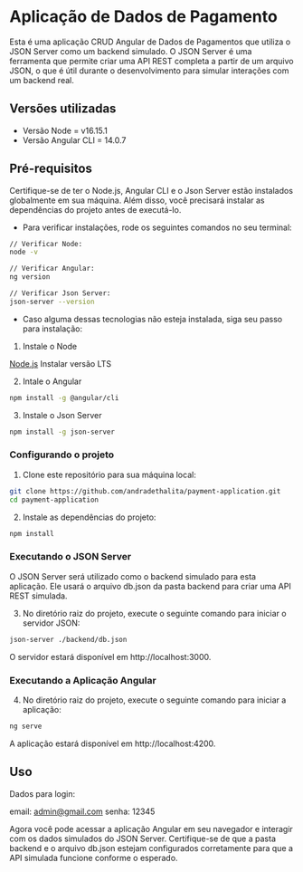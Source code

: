 # Aplicação de Dados de Pagamento

Esta é uma aplicação CRUD Angular de Dados de Pagamentos que utiliza o JSON Server como um backend simulado. O JSON Server é uma ferramenta que permite criar uma API REST completa a partir de um arquivo JSON, o que é útil durante o desenvolvimento para simular interações com um backend real.

## Versões utilizadas

- Versão Node = v16.15.1 
- Versão Angular CLI = 14.0.7 

## Pré-requisitos

Certifique-se de ter o Node.js, Angular CLI e o Json Server estão instalados globalmente em sua máquina. Além disso, você precisará instalar as dependências do projeto antes de executá-lo.

- Para verificar instalações, rode os seguintes comandos no seu terminal:

```bash
// Verificar Node:
node -v

// Verificar Angular:
ng version

// Verificar Json Server:
json-server --version

```

- Caso alguma dessas tecnologias não esteja instalada, siga seu passo para instalação:

1. Instale o Node

[Node.js](https://nodejs.org/) Instalar versão LTS

2. Intale o Angular

```bash
npm install -g @angular/cli

```

3. Instale o Json Server

```bash
npm install -g json-server
```

### Configurando o projeto

1. Clone este repositório para sua máquina local:

```bash
git clone https://github.com/andradethalita/payment-application.git
cd payment-application
```

2. Instale as dependências do projeto:

```bash
npm install
```

### Executando o JSON Server

O JSON Server será utilizado como o backend simulado para esta aplicação. Ele usará o arquivo db.json da pasta backend para criar uma API REST simulada.

3. No diretório raiz do projeto, execute o seguinte comando para iniciar o servidor JSON:

```bash
json-server ./backend/db.json
```

O servidor estará disponível em http://localhost:3000.

### Executando a Aplicação Angular

4. No diretório raiz do projeto, execute o seguinte comando para iniciar a aplicação:

```bash
ng serve
```

A aplicação estará disponível em http://localhost:4200.

## Uso

Dados para login:

email: admin@gmail.com
senha: 12345

Agora você pode acessar a aplicação Angular em seu navegador e interagir com os dados simulados do JSON Server. Certifique-se de que a pasta backend e o arquivo db.json estejam configurados corretamente para que a API simulada funcione conforme o esperado.
